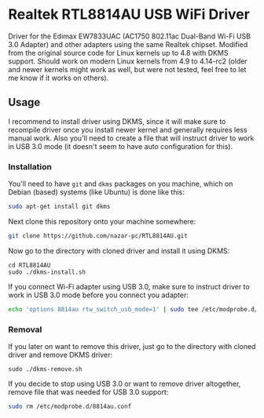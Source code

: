 # Realtek RTL8814AU USB WiFi Driver

Driver for the Edimax EW7833UAC (AC1750 802.11ac Dual-Band Wi-Fi USB 3.0 Adapter) and other adapters using the same Realtek chipset.
Modified from the original source code for Linux kernels up to 4.8 with DKMS support.
Should work on modern Linux kernels from 4.9 to 4.14-rc2 (older and newer kernels might work as well, but were not tested, feel free to let me know if it works on others).

## Usage
I recommend to install driver using DKMS, since it will make sure to recompile driver once you install newer kernel and generally requires less manual work.
Also you'll need to create a file that will instruct driver to work in USB 3.0 mode (it doesn't seem to have auto configuration for this).

### Installation
You'll need to have `git` and `dkms` packages on you machine, which on Debian (based) systems (like Ubuntu) is done like this:
```bash
sudo apt-get install git dkms
```

Next clone this repository onto your machine somewhere:
```bash
git clone https://github.com/nazar-pc/RTL8814AU.git
```

Now go to the directory with cloned driver and install it using DKMS:
```
cd RTL8814AU
sudo ./dkms-install.sh
```

If you connect Wi-Fi adapter using USB 3.0, make sure to instruct driver to work in USB 3.0 mode before you connect you adapter:
```bash
echo 'options 8814au rtw_switch_usb_mode=1' | sudo tee /etc/modprobe.d/8814au.conf
```

### Removal
If you later on want to remove this driver, just go to the directory with cloned driver and remove DKMS driver:
```
sudo ./dkms-remove.sh
```

If you decide to stop using USB 3.0 or want to remove driver altogether, remove file that was needed for USB 3.0 support:
```bash
sudo rm /etc/modprobe.d/8814au.conf
```
